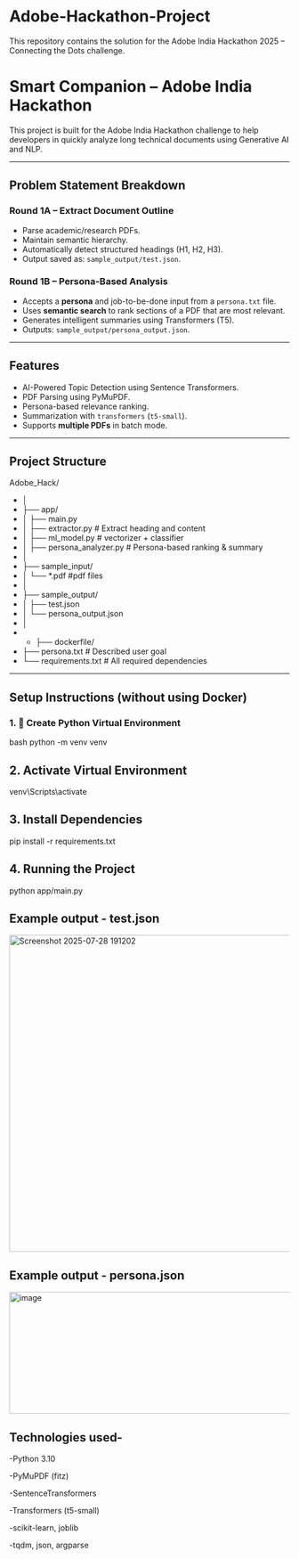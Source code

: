 # Adobe-Hackathon-Project
This repository contains the solution for the Adobe India Hackathon 2025 – Connecting the Dots challenge.

#  Smart  Companion – Adobe India Hackathon

This project is built for the Adobe India Hackathon challenge to help  developers in quickly analyze long technical documents using Generative AI and NLP.

---

##  Problem Statement Breakdown

### Round 1A – Extract Document Outline

- Parse academic/research PDFs.
- Maintain semantic hierarchy.
- Automatically detect structured headings (H1, H2, H3).
- Output saved as: `sample_output/test.json`.

###  Round 1B – Persona-Based Analysis

- Accepts a **persona** and job-to-be-done input from a `persona.txt` file.
- Uses **semantic search** to rank sections of a PDF that are most relevant.
- Generates intelligent summaries using Transformers (T5).
- Outputs: `sample_output/persona_output.json`.

---

##  Features

-  AI-Powered Topic Detection using Sentence Transformers.
-  PDF Parsing using PyMuPDF.
-  Persona-based relevance ranking.
-  Summarization with `transformers` (`t5-small`).
-  Supports **multiple PDFs** in batch mode.

---

##  Project Structure

Adobe_Hack/
- │
- ├── app/
- │ ├── main.py 
- │ ├── extractor.py # Extract heading and content
- │ ├── ml_model.py #  vectorizer + classifier
- │ ├── persona_analyzer.py # Persona-based ranking & summary
- │
- ├── sample_input/
- │ └── *.pdf #pdf files
- │
- ├── sample_output/
- │ ├── test.json
- │ └── persona_output.json
- │
- - ├── dockerfile/
- ├── persona.txt # Described user goal 
- └── requirements.txt # All required dependencies



---

##  Setup Instructions (without using Docker)

### 1. 🐍 Create Python Virtual Environment

 bash
 python -m venv venv

## 2.  Activate Virtual Environment

venv\Scripts\activate

## 3.  Install Dependencies

pip install -r requirements.txt

## 4.  Running the Project
python app/main.py 

## Example output - test.json
<img width="1512" height="569" alt="Screenshot 2025-07-28 191202" src="https://github.com/user-attachments/assets/7d279218-42b8-4905-93b5-818f8f882abc" />

##  Example output - persona.json

<img width="1496" height="219" alt="image" src="https://github.com/user-attachments/assets/4786b8bb-76b9-4a39-a632-19a828618398" />

## Technologies used-
-Python 3.10

-PyMuPDF (fitz)

-SentenceTransformers

-Transformers (t5-small)

-scikit-learn, joblib

-tqdm, json, argparse






